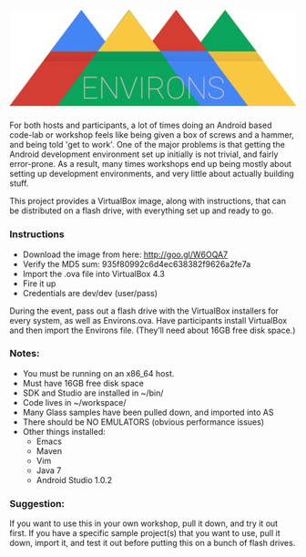 ![Environs logo](https://raw.githubusercontent.com/GoogleDeveloperExperts/Environs/master/logo.png)
==========

For both hosts and participants, a lot of times doing an Android based code-lab or workshop feels like being given a box of screws and a hammer, and being told 'get to work'. One of the major problems is that getting the Android development environment set up initially is not trivial, and fairly error-prone. As a result, many times workshops end up being mostly about setting up development environments, and very little about actually building stuff. 

This project provides a VirtualBox image, along with instructions, that can be distributed on a flash drive, with everything set up and ready to go. 

### Instructions

* Download the image from here: http://goo.gl/W6OQA7
* Verify the MD5 sum: 935f80992c6d4ec638382f9626a2fe7a
* Import the .ova file into VirtualBox 4.3
* Fire it up
* Credentials are dev/dev (user/pass)

During the event, pass out a flash drive with the VirtualBox installers for every system, as well as Environs.ova. Have participants install VirtualBox and then import the Environs file. (They’ll need about 16GB free disk space.)

### Notes:

* You must be running on an x86_64 host.
* Must have 16GB free disk space
* SDK and Studio are installed in ~/bin/
* Code lives in ~/workspace/
* Many Glass samples have been pulled down, and imported into AS
* There should be NO EMULATORS (obvious performance issues)
* Other things installed:
    * Emacs
    * Maven
    * Vim
    * Java 7
    * Android Studio 1.0.2

### Suggestion:

If you want to use this in your own workshop, pull it down, and try it out first. If you have a specific sample project(s) that you want to use, pull it down, import it, and test it out before putting this on a bunch of flash drives. 
